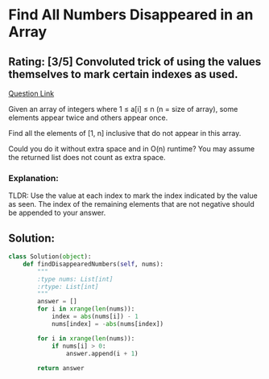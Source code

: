 # Find All Numbers Disappeared in an Array  
## Rating: [3/5] Convoluted trick of using the values themselves to mark certain indexes as used.

[Question Link](https://leetcode.com/problems/find-all-numbers-disappeared-in-an-array/)  

Given an array of integers where 1 ≤ a[i] ≤ n (n = size of array), some elements appear twice and others appear once.  

Find all the elements of [1, n] inclusive that do not appear in this array.  

Could you do it without extra space and in O(n) runtime? You may assume the returned list does not count as extra space.  

### Explanation:
TLDR: Use the value at each index to mark the index indicated by the value as seen. The index of the remaining elements that are not negative should be appended to your answer.

## Solution:
```Python
class Solution(object):
    def findDisappearedNumbers(self, nums):
        """
        :type nums: List[int]
        :rtype: List[int]
        """
        answer = []
        for i in xrange(len(nums)):
            index = abs(nums[i]) - 1
            nums[index] = -abs(nums[index])

        for i in xrange(len(nums)):
            if nums[i] > 0:
                answer.append(i + 1)
                
        return answer
```
